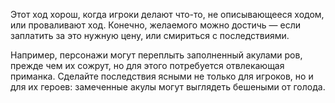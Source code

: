 Этот ход хорош, когда игроки делают что-то, не описывающееся ходом, или проваливают ход. Конечно, желаемого можно достичь — если заплатить за это нужную цену, или смириться с последствиями.

Например, персонажи могут переплыть заполненный акулами ров, прежде чем их сожрут, но для этого потребуется отвлекающая приманка. Сделайте последствия ясными не только для игроков, но и для их героев: замеченные акулы могут выглядеть бешеными от голода.